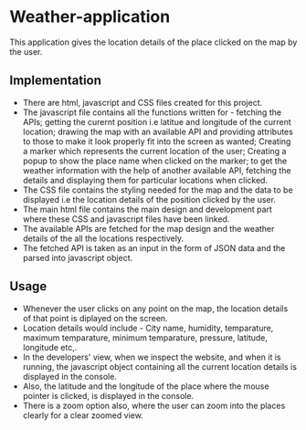 # Weather-application
This application gives the location details of the place clicked on the map by the user.
## Implementation
* There are html, javascript and CSS files created for this project.
* The javascript file contains all the functions written for - fetching the APIs; getting the curernt position i.e latitue and longitude of the current location; drawing the map with an available API and providing attributes to those to make it look properly fit into the screen as wanted; Creating a marker which represents the current location of the user; Creating a popup to show the place name when clicked on the marker; to get the weather information with the help of another available API, fetching the details and displaying them for particular locations when clicked.
* The CSS file contains the styling needed for the map and the data to be displayed i.e the location details of the position clicked by the user.
* The main html file contains the main design and development part where these CSS and javascript files have been linked.
* The available APIs are fetched for the map design and the weather details of the all the locations respectively.
* The fetched API is taken as an input in the form of JSON data and the parsed into javascript object.
## Usage
* Whenever the user clicks on any point on the map, the location details of that point is diplayed on the screen.
* Location details would include - City name, humidity, temparature, maximum temparature, minimum temparature, pressure, latitude, longitude etc,.
* In the developers' view, when we inspect the website, and when it is running, the javascript object containing all the current location details is displayed in the console.
* Also, the latitude and the longitude of the place where the mouse pointer is clicked, is displayed in the console.
* There is a zoom option also, where the user can zoom into the places clearly for a clear zoomed view.
